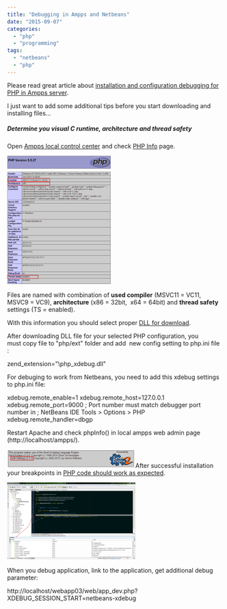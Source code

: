 ```yaml
---
title: "Debugging in Ampps and Netbeans"
date: "2015-09-07"
categories: 
  - "php"
  - "programming"
tags: 
  - "netbeans"
  - "php"
---
```


Please read great article about [installation and configuration debugging for PHP in Ampps server](http://www.ampps.com/blog/how-tos/installing-xdebug-for-all-php-versions-in-ampps-for-windows-1273.html).

I just want to add some additional tips before you start downloading and installing files...

##### Determine you visual C runtime, architecture and thread safety

Open [Ampps local control center](http://localhost/ampps/) and check [PHP Info](http://localhost/cgi-bin/phpinfo.cgi) page.

[![2015-09-13 23_17_18-phpinfo()](images/2015-09-13-23_17_18-phpinfo-243x300.png)](http://bisaga.com/blog/wp-content/uploads/2015/09/2015-09-13-23_17_18-phpinfo.png)

Files are named with combination of **used compiler** (MSVC11 = VC11, MSVC9 = VC9), **architecture** (x86 = 32bit,  x64 = 64bit) and **thread safety** settings (TS = enabled).

With this information you should select proper [DLL for download](http://xdebug.org/download.php).

After downloading DLL file for your selected PHP configuration, you must copy file to "php/ext" folder and add  new config setting to php.ini file :

zend\_extension="\\php\_xdebug.dll"

For debuging to work from Netbeans, you need to add this xdebug settings to php.ini file:

xdebug.remote\_enable=1
xdebug.remote\_host=127.0.0.1
xdebug.remote\_port=9000
; Port number must match debugger port number in 
; NetBeans IDE Tools > Options > PHP
xdebug.remote\_handler=dbgp

Restart Apache and check phpInfo() in local ampps web admin page (http://localhost/ampps/).

[![2015-09-13 23_31_42-phpinfo()](images/2015-09-13-23_31_42-phpinfo-300x43.png)](http://bisaga.com/blog/wp-content/uploads/2015/09/2015-09-13-23_31_42-phpinfo.png)After successful installation your breakpoints in [PHP code should work as expected](https://netbeans.org/kb/docs/php/debugging.html).

[![2015-09-07 21_41_09-NetBeans Platform 8.0.2](images/2015-09-07-21_41_09-NetBeans-Platform-8.0.2-300x180.png)](http://bisaga.com/blog/wp-content/uploads/2015/09/2015-09-07-21_41_09-NetBeans-Platform-8.0.2.png)

When you debug application, link to the application, get additional debug parameter:

http://localhost/webapp03/web/app\_dev.php?XDEBUG\_SESSION\_START=netbeans-xdebug
